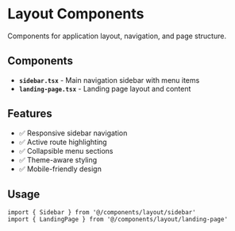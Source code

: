 # Layout Components

Components for application layout, navigation, and page structure.

## Components

- **`sidebar.tsx`** - Main navigation sidebar with menu items
- **`landing-page.tsx`** - Landing page layout and content

## Features

- ✅ Responsive sidebar navigation
- ✅ Active route highlighting
- ✅ Collapsible menu sections
- ✅ Theme-aware styling
- ✅ Mobile-friendly design

## Usage

```tsx
import { Sidebar } from '@/components/layout/sidebar'
import { LandingPage } from '@/components/layout/landing-page'
```